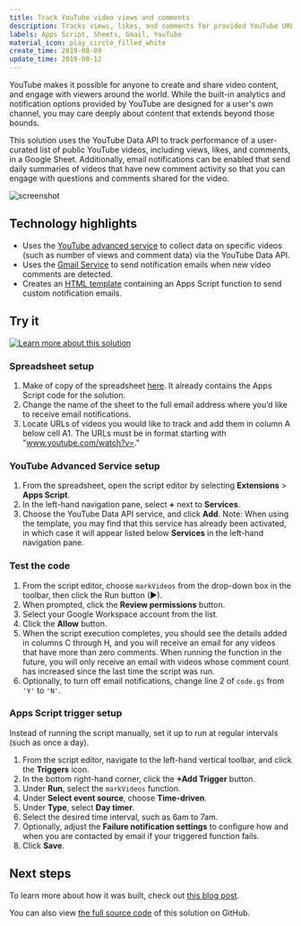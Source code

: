 ```yaml
---
title: Track YouTube video views and comments
description: Tracks views, likes, and comments for provided YouTube URLs in a Google Sheet with optional email notifications.
labels: Apps Script, Sheets, Gmail, YouTube
material_icon: play_circle_filled_white
create_time: 2019-08-09
update_time: 2019-08-12
---
```


YouTube makes it possible for anyone to create and share video content, and
engage with viewers around the world. While the built-in analytics and
notification options provided by YouTube are designed for a user's own channel,
you may care deeply about content that extends beyond those bounds.

This solution uses the YouTube Data API to track performance of a user-curated
list of public YouTube videos, including views, likes, and comments, in a Google
Sheet. Additionally, email notifications can be enabled that send daily
summaries of videos that have new comment activity so that you can engage with
questions and comments shared for the video.

![screenshot](https://cdn.jsdelivr.net/gh/googleworkspace/solutions@main/youtube-tracker/screenshot.png)

## Technology highlights

- Uses the [YouTube advanced service](https://developers.google.com/apps-script/advanced/youtube)
  to collect data on specific videos (such as number of views and comment data)
  via the YouTube Data API.
- Uses the [Gmail Service](https://developers.google.com/apps-script/reference/gmail/)
  to send notification emails when new video comments are detected.
- Creates an [HTML template](https://developers.google.com/apps-script/guides/html/templates#calling_apps_script_functions_from_a_template)
  containing an Apps Script function to send custom notification emails.

## Try it

[![Learn more about this solution](https://img.youtube.com/vi/YOZNAQwtbyI/0.jpg)](hhttps://www.youtube.com/watch?v=YOZNAQwtbyI&list=PLU8ezI8GYqs4YntFNP9jf_rrZ0vJLSW2X&index=3)

### Spreadsheet setup

1. Make of copy of the spreadsheet [here](https://docs.google.com/spreadsheets/d/12rQe1ndU_VmmHl0QIqUi-XxQ8lWovjh0xfOHTfxOHoo/copy).
   It already contains the Apps Script code for the solution.
1. Change the name of the sheet to the full email address where you’d like to
   receive email notifications.
1. Locate URLs of videos you would like to track and add them in column A below
   cell A1. The URLs must be in format starting with "www.youtube.com/watch?v=."

### YouTube Advanced Service setup

1. From the spreadsheet, open the script editor by selecting **Extensions** <span aria-label="and then">></span> **Apps Script**.
1. In the left-hand navigation pane, select **+** next to **Services**.
1. Choose the YouTube Data API service, and click **Add**. Note: When using the template,
   you may find that this service has already been activated, in which case it will appear 
   listed below **Services** in the left-hand navigation pane.

### Test the code

1. From the script editor, choose `markVideos` from the drop-down box in the toolbar, 
   then click the Run button (▶).
3. When prompted, click the **Review permissions** button.
4. Select your Google Workspace account from the list.
5. Click the **Allow** button.
6. When the script execution completes, you should see the details added in
   columns C through H, and you will receive an email for any videos that have
   more than zero comments. When running the function in the future, you will
   only receive an email with videos whose comment count has increased since the
   last time the script was run.
1. Optionally, to turn off email notifications, change line 2 of `code.gs` from
   `'Y'` to `'N'`.

### Apps Script trigger setup

Instead of running the script manually, set it up to run at regular intervals
(such as once a day).

1. From the script editor, navigate to the left-hand vertical toolbar, and click the **Triggers** icon.
1. In the bottom right-hand corner, click the **+Add Trigger** button.
1. Under **Run**, select the `markVideos` function.
1. Under **Select event source**, choose **Time-driven**.
1. Under **Type**, select **Day timer**.
1. Select the desired time interval, such as 6am to
   7am.
1. Optionally, adjust the **Failure notification settings** to configure how and when you are 
   contacted by email if your triggered function fails.
3. Click **Save**.

## Next steps

To learn more about how it was built, check out
[this blog post](https://medium.com/@presactlyalicia/automating-youtube-comment-notifications-using-google-sheets-d5c09aa7f636).

You can also view [the full source code](https://github.com/aliciawilliams/youtube-tracker)
of this solution on GitHub.
